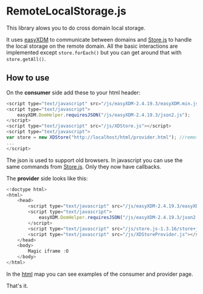 RemoteLocalStorage.js
=====================

This library alows you to do cross domain local storage.

It uses [easyXDM] to communicate between domains and [Store.js] to handle the local storage on the remote domain.
All the basic interactions are implemented except `store.forEach()` but you can get around that with `store.getAll()`.

How to use
-----------

On the **consumer** side add these to your html header:
````javascript
<script type="text/javascript" src="/js/easyXDM-2.4.19.3/easyXDM.min.js"></script>
<script type="text/javascript">
    easyXDM.DomHelper.requiresJSON("/js/easyXDM-2.4.19.3/json2.js");
</script>
<script type="text/javascript" src="/js/XDStore.js"></script>
<script type="text/javascript">
var store = new XDStore("http://localhost/html/provider.html"); //remote path of the provider page
...
</script>
````
The json is used to support old browsers.
In javascript you can use the same commands from [Store.js]. Only they now have callbacks.

The **provider** side looks like this:

````javascript
<!doctype html>
<html>
    <head>
        <script type="text/javascript" src="/js/easyXDM-2.4.19.3/easyXDM.min.js"></script>
        <script type="text/javascript">
            easyXDM.DomHelper.requiresJSON("/js/easyXDM-2.4.19.3/json2.js");
        </script>
        <script type="text/javascript" src="/js/store.js-1.3.16/store+json2.min.js"></script>
        <script type="text/javascript" src="/js/XDStoreProvider.js"></script>
    </head>
    <body>
        Magic iframe :O
	</body>
</html>
````

In the [html] map you can see examples of the consumer and provider page.

That's it.


[easyXDM]:https://github.com/oyvindkinsey/easyXDM
[Store.js]:https://github.com/marcuswestin/store.js
[XDStore.js]:https://raw.githubusercontent.com/Salesflare/XDStore.js/master/js/XDStore.js
[html]:https://github.com/Salesflare/XDStore.js/tree/master/html
